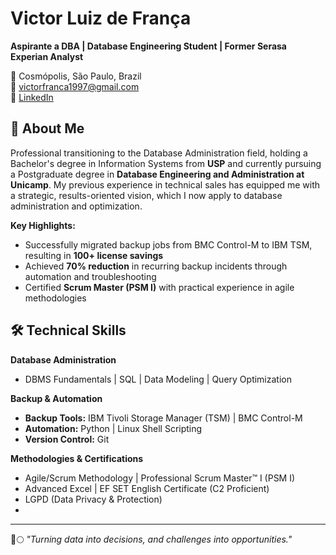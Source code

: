 # Victor Luiz de França
**Aspirante a DBA | Database Engineering Student | Former Serasa Experian Analyst**

📍 Cosmópolis, São Paulo, Brazil  
📧 victorfranca1997@gmail.com  
💼 [LinkedIn](https://www.linkedin.com/in/victorluizfranca)

## 🚀 About Me

Professional transitioning to the Database Administration field, holding a Bachelor's degree in Information Systems from **USP** and currently pursuing a Postgraduate degree in **Database Engineering and Administration at Unicamp**. My previous experience in technical sales has equipped me with a strategic, results-oriented vision, which I now apply to database administration and optimization.

**Key Highlights:**
- Successfully migrated backup jobs from BMC Control-M to IBM TSM, resulting in **100+ license savings**
- Achieved **70% reduction** in recurring backup incidents through automation and troubleshooting
- Certified **Scrum Master (PSM I)** with practical experience in agile methodologies

## 🛠 Technical Skills

**Database Administration**
- DBMS Fundamentals | SQL | Data Modeling | Query Optimization

**Backup & Automation**
- **Backup Tools:** IBM Tivoli Storage Manager (TSM) | BMC Control-M
- **Automation:** Python | Linux Shell Scripting
- **Version Control:** Git

**Methodologies & Certifications**
- Agile/Scrum Methodology | Professional Scrum Master™ I (PSM I)
- Advanced Excel | EF SET English Certificate (C2 Proficient)
- LGPD (Data Privacy & Protection)
- 
---

🚀🌕 *"Turning data into decisions, and challenges into opportunities."*
